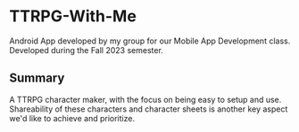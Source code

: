 # TTRPG-With-Me
Android App developed by my group for our Mobile App Development class.
Developed during the Fall 2023 semester.

## Summary
A TTRPG character maker, with the focus on being easy to setup and use.
Shareability of these characters and character sheets is another key aspect we'd like to achieve and prioritize.

